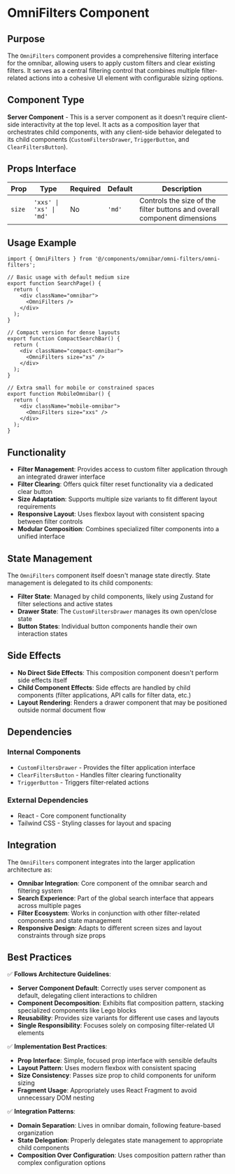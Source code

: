 # OmniFilters Component

## Purpose

The `OmniFilters` component provides a comprehensive filtering interface for the omnibar, allowing users to apply custom filters and clear existing filters. It serves as a central filtering control that combines multiple filter-related actions into a cohesive UI element with configurable sizing options.

## Component Type

**Server Component** - This is a server component as it doesn't require client-side interactivity at the top level. It acts as a composition layer that orchestrates child components, with any client-side behavior delegated to its child components (`CustomFiltersDrawer`, `TriggerButton`, and `ClearFiltersButton`).

## Props Interface

| Prop | Type | Required | Default | Description |
|------|------|----------|---------|-------------|
| `size` | `'xxs' \| 'xs' \| 'md'` | No | `'md'` | Controls the size of the filter buttons and overall component dimensions |

## Usage Example

```tsx
import { OmniFilters } from '@/components/omnibar/omni-filters/omni-filters';

// Basic usage with default medium size
export function SearchPage() {
  return (
    <div className="omnibar">
      <OmniFilters />
    </div>
  );
}

// Compact version for dense layouts
export function CompactSearchBar() {
  return (
    <div className="compact-omnibar">
      <OmniFilters size="xs" />
    </div>
  );
}

// Extra small for mobile or constrained spaces
export function MobileOmnibar() {
  return (
    <div className="mobile-omnibar">
      <OmniFilters size="xxs" />
    </div>
  );
}
```

## Functionality

- **Filter Management**: Provides access to custom filter application through an integrated drawer interface
- **Filter Clearing**: Offers quick filter reset functionality via a dedicated clear button
- **Size Adaptation**: Supports multiple size variants to fit different layout requirements
- **Responsive Layout**: Uses flexbox layout with consistent spacing between filter controls
- **Modular Composition**: Combines specialized filter components into a unified interface

## State Management

The `OmniFilters` component itself doesn't manage state directly. State management is delegated to its child components:

- **Filter State**: Managed by child components, likely using Zustand for filter selections and active states
- **Drawer State**: The `CustomFiltersDrawer` manages its own open/close state
- **Button States**: Individual button components handle their own interaction states

## Side Effects

- **No Direct Side Effects**: This composition component doesn't perform side effects itself
- **Child Component Effects**: Side effects are handled by child components (filter applications, API calls for filter data, etc.)
- **Layout Rendering**: Renders a drawer component that may be positioned outside normal document flow

## Dependencies

### Internal Components
- `CustomFiltersDrawer` - Provides the filter application interface
- `ClearFiltersButton` - Handles filter clearing functionality  
- `TriggerButton` - Triggers filter-related actions

### External Dependencies
- React - Core component functionality
- Tailwind CSS - Styling classes for layout and spacing

## Integration

The `OmniFilters` component integrates into the larger application architecture as:

- **Omnibar Integration**: Core component of the omnibar search and filtering system
- **Search Experience**: Part of the global search interface that appears across multiple pages
- **Filter Ecosystem**: Works in conjunction with other filter-related components and state management
- **Responsive Design**: Adapts to different screen sizes and layout constraints through size props

## Best Practices

✅ **Follows Architecture Guidelines**:
- **Server Component Default**: Correctly uses server component as default, delegating client interactions to children
- **Component Decomposition**: Exhibits flat composition pattern, stacking specialized components like Lego blocks
- **Reusability**: Provides size variants for different use cases and layouts
- **Single Responsibility**: Focuses solely on composing filter-related UI elements

✅ **Implementation Best Practices**:
- **Prop Interface**: Simple, focused prop interface with sensible defaults
- **Layout Pattern**: Uses modern flexbox with consistent spacing
- **Size Consistency**: Passes size prop to child components for uniform sizing
- **Fragment Usage**: Appropriately uses React Fragment to avoid unnecessary DOM nesting

✅ **Integration Patterns**:
- **Domain Separation**: Lives in omnibar domain, following feature-based organization
- **State Delegation**: Properly delegates state management to appropriate child components
- **Composition Over Configuration**: Uses composition pattern rather than complex configuration options